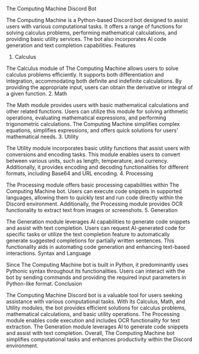 The Computing Machine Discord Bot

The Computing Machine is a Python-based Discord bot designed to assist users with various computational tasks. It offers a range of functions for solving calculus problems, performing mathematical calculations, and providing basic utility services. The bot also incorporates AI code generation and text completion capabilities.
Features
1. Calculus

The Calculus module of The Computing Machine allows users to solve calculus problems efficiently. It supports both differentiation and integration, accommodating both definite and indefinite calculations. By providing the appropriate input, users can obtain the derivative or integral of a given function.
2. Math

The Math module provides users with basic mathematical calculations and other related functions. Users can utilize this module for solving arithmetic operations, evaluating mathematical expressions, and performing trigonometric calculations. The Computing Machine simplifies complex equations, simplifies expressions, and offers quick solutions for users' mathematical needs.
3. Utility

The Utility module incorporates basic utility functions that assist users with conversions and encoding tasks. This module enables users to convert between various units, such as length, temperature, and currency. Additionally, it provides encoding and decoding functionalities for different formats, including Base64 and URL encoding.
4. Processing

The Processing module offers basic processing capabilities within The Computing Machine bot. Users can execute code snippets in supported languages, allowing them to quickly test and run code directly within the Discord environment. Additionally, the Processing module provides OCR functionality to extract text from images or screenshots.
5. Generation

The Generation module leverages AI capabilities to generate code snippets and assist with text completion. Users can request AI-generated code for specific tasks or utilize the text completion feature to automatically generate suggested completions for partially written sentences. This functionality aids in automating code generation and enhancing text-based interactions.
Syntax and Language

Since The Computing Machine bot is built in Python, it predominantly uses Pythonic syntax throughout its functionalities. Users can interact with the bot by sending commands and providing the required input parameters in Python-like format.
Conclusion

The Computing Machine Discord bot is a valuable tool for users seeking assistance with various computational tasks. With its Calculus, Math, and Utility modules, the bot provides efficient solutions for calculus problems, mathematical calculations, and basic utility operations. The Processing module enables code execution and includes OCR functionality for text extraction. The Generation module leverages AI to generate code snippets and assist with text completion. Overall, The Computing Machine bot simplifies computational tasks and enhances productivity within the Discord environment.
